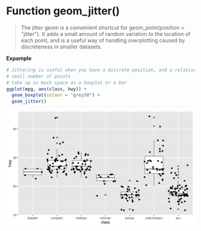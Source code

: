 # Function geom_jitter()

> The jitter geom is a convenient shortcut for geom_point(position = "jitter"). It adds a small amount of random variation to the location of each point, and is a useful way of handling overplotting caused by discreteness in smaller datasets.

**Expample**

```R
# Jittering is useful when you have a discrete position, and a relatively
# small number of points
# take up as much space as a boxplot or a bar
ggplot(mpg, aes(class, hwy)) +
  geom_boxplot(colour = "grey50") +
  geom_jitter()

```
![geon_jitter](position_jitter-1.png)